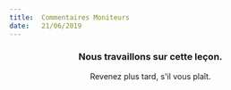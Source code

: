 ```yaml
---
title:  Commentaires Moniteurs
date:   21/06/2019
---
```


### <center>Nous travaillons sur cette leçon.</center>
<center>Revenez plus tard, s'il vous plaît.</center>